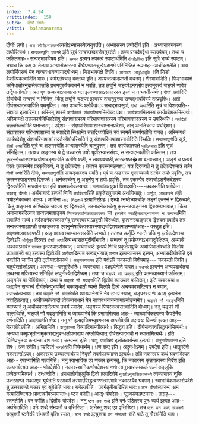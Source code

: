 ```yaml
---
index:  7.4.94
vrittiindex:  158
sutra:  दीर्घो लघोः
vritti:  balamanorama 
---
```


दीर्घोः लघो। `अत्र लोपोऽभ्यासस्ये`त्यतोऽभ्यासस्येत्यनुवर्तते। अभ्यासस्य लघोर्दीर्घ इति। अभ्यासावयवस्य लघोरित्यर्थः। `सन्वल्लघुनि चङ्परे` इति सूत्रं सन्वच्छब्दवर्जमनुवर्तते। तच्च प्रग्वदेवद्वेधा व्याख्येयम्। तथा च फलितमाह-- सन्वद्भावविषय इति। `सन्यत` इत्यत्र तपरत्वं स्पष्टार्थमिति `दीर्घोऽकित` इति सूत्रे भाष्ये स्पष्टम्। तथाच कि कम् अ तेत्यत्र अभ्यासेकारस्य दीर्घेऽभ्यासचुत्वेऽडागमे परिनिष्ठितं रूपमाह--अचीकमतेति। अत्र लघोर्णिपरत्वं येन नाव्यवधानन्यायाद्बोध्यम्। णिङभावपक्षे त्विति। `आयादय आर्द्धधातुके वे`ति णिङो वैकल्पिकत्वादिति भावः। कमेश्च्लेश्चङ् वक्तव्य इति। अण्यन्तत्वादप्राप्तौ वचनम्। णेरभावादिति। णिङभावपक्षे कमिधातोरनुदात्तेत्त्वात्तङि प्रथमपुरुषैकवचने न भवति, तत्र लघुनि चङ्परेऽनग्लोप इत्यनुवर्त्य चङ्परे णावेव तद्विधानोक्तेः। अत एव सन्वत्त्वाऽभावात्सन्यत इत्यभ्यासाऽसकारस्य इत्त्वं च न भवतीत्यर्थः। `दीर्घो लघो`रिति दीर्घविधौ सन्वत्त्वं न निमित्तं, किंतु लघुनि चङ्पर इत्यस्य तत्रानुवृत्त्या सन्वद्भावविषये तत्प्रवृत्तिः। अतो दीर्घसन्वद्भावाविति पृथगुक्तिः। अत पञ्चभिः श्लोकै#ः सन्वद्भावसूत्रं, `दीर्घो लघो`रिति सूत्रं च विशदयति-- संज्ञाया इत्यादिना। अस्मिन् शास्त्रे `कार्यकालं संज्ञापरिभाष`मित्येकः पक्षः। `कार्यकाल`मित्यस्य कार्यप्रदेशकमित्यर्थः। अस्मिन्पक्षे तत्तत्कार्यविधिप्रदेशेषु संज्ञाशास्त्रस्य परिभाषाशास्त्रस्य परिभाषाशास्त्रस्य च उपस्थितिः। `यथोद्देशं संज्ञापरिभाष`मिति पक्षान्तरम्। उद्देशाः-- संज्ञापरिभाषाशास्त्राम्नानप्रदेशाः, तान् अनतिक्रम्य यथोद्देशम्। संज्ञाशास्त्रं परिभाषाशास्त्रं च स्वप्रदेशे स्थितमेव तत्तद्विध्यपेक्षितं स्वं स्वमर्तं समर्पयतीति यावत्। अस्मिन्पक्षे कार्यप्रदेशेषु संज्ञापरिभाषायां तदर्तस्यैवोपस्थितिर्न तु संज्ञापरिभाषाशास्त्रयोरिति स्थितिः। `सन्वल्लघुनी`ति सूत्रे, `दीर्घो लघो`रिति सूत्रे च अङ्गस्येति अभ्यासस्येति चानुवृत्तम्। तत्र कार्यकालपक्षे `पूर्वोऽभ्यास` इति सूत्रं संनिहितम्। ततश्च अङ्गस्य ये द्वे उच्चारणे तयोः पूर्वोऽभ्याससंज्ञः, स सन्वद्भवतीति फलितम्। तत्र कृदन्तोच्चारणशब्दयोगादङ्गस्येति कर्मणि षष्ठी, न त्ववयवषष्ठी,कारकषष्ठ�आ बलवत्त्वात्। अङ्गं च प्रत्यये परतः कृत्स्नमेव प्ररकृतिरूपं, न तु तदेकदेशः। ततश्च कृत्स्नमङ्ग#ं यत्र द्विरुच्यते न तु तदेकदेशमात्रं तत्रैव `दीर्घो लघो`रिति दीर्घः, `सन्वल्लघुनी`ति सन्वद्भावश्च भवति। एवं च अङगस्य एकाच्कत्वे सत्येव तयोः प्रवृत्तिः, तत्र कृत्स्नस्याङ्गस्य द्विरुक्तेः। अनेकाच्केषु तु अङ्गेषु न तयोः प्रवृत्तिः, तत्र एकस्यैव एकाचोऽङ्गैकदेशस्य द्विरुक्तेरिति माधवोमन्यत इति प्रथमश्लोकस्यार्थः। `नानेकाक्ष्वि`त्युक्तं विशदयति----चकास्तीति श्लोकेन। `चकासृ दीप्तौ`। अर्थमाचष्टे इत्यर्थे णिचि `अर्थवेदयो`रिति प्रकृतेरापुगागमे अर्थापिधातुः। `ऊर्णुञ् आच्छादने`।एते त्रयोऽनेकाच्का धातवः। आदिना `जागृ निद्राक्षये` इत्यादिसंग्रहः। एभ्यो ण्नय्तेभ्यश्चङि अङ्गं कृत्स्नं न द्विरुच्यते, किंतु अङ्गस्य कश्चिदेकाजवयव एव द्विरुच्यते, तस्मादनेकाच्केषु कृत्स्नस्याङ्गस्य द्विरुक्त्यभावात्। किंच अजजागरदित्यत्र सन्वत्त्वमाशङ्क्य `णिपरकलघोर्गकाराकारस्य `जा` इत्यनेन व्यवहितत्वादभ्यासस्य न सन्वत्त्व`मिति समाहितं भाष्ये। तदेतदनेकाच्काङ्गेषु सन्वत्त्वस्याऽप्रवृत्तौ विरुध्येत, कृत्स्नस्याङ्गस्य द्विरुक्तभावादेव तत्र सन्वत्त्वस्याऽप्राप्तौ तच्छङ्काया एवानुन्मेषादित्यस्वारस्याद्यथोद्देशपक्षमालम्ब्य#आह-- वस्तुत इति। `अङ्गस्ये`त्यवयवषष्टी। अङ्गावयवस्याभ्याससस्येति लभ्यते। ततश्च ऊर्णुञि ण्यन्ते चङि `नु` इत्येकदेशस्य द्वित्वेऽपि `और्णूनुव` दित्यत्र `दीर्घो लघो`रित्यभ्यासलघुर्दीर्घीभवति। सन्वत्त्वं तु प्रयोजनाऽभावादुपेक्षितम्, अभ्यासे अकाराऽभावेन `सन्यत` इत्यस्याऽसंभवात्। अर्थमाचष्टे इत्यर्थे णिचि प्रकृतेरापुकि अर्थापिथातोश्चङि णिलोपे उपधाह्रस्वे थप् इत्यस्य द्वित्वेऽपि `अर्तीथप`दित्यत्र सन्वद्भावात् `सन्यत` इत्यभ्यासस्य इत्त्वम्, अभ्यासदीर्घश्चेति द्वयं भवतीति जानीम इति तृतीयश्लोकार्थः। `अङ्गस्यावयव` इति पक्षेऽपि चकास्तौ विशेषमाह--- चकास्तौ त्विति। चतुर्थश्लोकोऽयम्। अवस्था--वस्तुस्थितिः। व्यवस्थया। पक्षद्वयेनेति यावत्। `चङ्परे` इत्यनेन अन्यपदार्थतया लब्धस्य णवित्यस्य संनिहितं लघुनीत्येतद्विशेष्यम्। तथा च `चङ्परे णौ यल्लघु` इति प्रतमव्याख्यानं फलितम्। अङ्गमेव वा णेर्विशेष्यम्। तथा च `चङ्परे णौ यदङ्ग`मिति द्वितीयं व्याख्यानं फलितम्। इति व्यवस्थया = पक्षद्वयेन सन्वत्त्वं दीर्घश्चेत्युभयमिदं चकासृधातौ ण्यन्ते णिलोपे द्वित्वे अचचकासदित्यत्र न स्यात्, स्याच्चेत्यन्वयः। तत्र `चङ्परे णौ यल्लघ्वि`ति व्याख्यानेसति नैव उभयं स्यात्, चङ्परस्य णेः कास् इत्यनेन व्यवहितत्वात्। अचीकमतेत्यादौ त्वेकव्यवधानं येन नाव्यवधनानन्यायात्सोढव्यमेव। `चङ्परे णौ यदङ्ग`मिति व्याख्याने तु अचीचकासदित्यत्र उभयं स्यादेव, अङ्गस्य णिपरकत्वसत्त्वादिति बोध्यम्। ननु चङ्परे णौ यल्लध्विति, चङ्परे णौ यदङ्गमिति च व्याख्याभेदे किं प्रमाणमित्यत आह-- व्याख्याविकल्पस्य कैयटेनैव वर्णनादिति। `आदर्तव्यते`ति शेषः। ननु णौ इत्यवृत्तिमभ्युपगमस्य अग्लोपेऽपि तदन्वयः किमर्थ इत्यत आह-- णेरग्लोपेऽपीति। अगितामिति। `कमुकान्ता` वित्यादिनामपीत्यर्थः। सिद्धय इति। दीर्घसन्वत्त्वसिद्ध्यर्थमित्यर्थः। अन्यथा कमुप्रभृतीनामुकाराद्यनुबन्धलोपमादाय अग्लोपित्वात् दीर्घसन्वद्भावौ न स्यातामित्यर्थः। इति घिणिप्रभृतयः कम्यन्ता दश गताः। क्रम्यन्ता इति। `क्रमु पादविक्षेपे` इत्येतत्पर्यन्ता इत्यर्थः। `अनुनासिकान्ता` इति शेषः। अण रणेति। ऋदित्त्वं `नाग्लोपी`ति निषेधार्थम्। ध्रण शब्द इति। अदुपधोऽयम्। उपदेश इति। धातूपदेशे नकारान्तोऽयम्। अकारस्य उच्चारणार्थस्य निवृत्तौ तवर्गपञ्चमान्त इत्यर्थः। तर्हि णकारस्य कथं श्रवणमित्यत आह-- रषाभ्यामिति णत्वमिति। ननु स्वाभाविक एव णकार इत्यस्तु, किं नकारस्य कृतणत्वस्य निर्देश इति कल्पनयेत्यत आह-- णोपदेशेति। नकारस्थानिकणोपदेशस्य `नश्चे` त्यनुस्वारात्मककं फलं यङ्लुकि प्रत्येतव्यमित्यर्थः। दन्ध्रन्तीति। ध्रणधातोर्यङ्लुकि द्वित्वे हलादिशेषे `नुगतोऽनुनासिकान्तस्ये` त्यब्यासस्य नुकि उत्तरखण्डे णकारएव श्रूयेतेति परसवर्णे तस्याऽसिद्धत्वाण्णत्वाऽभावे नकारस्यैव श्रवणम्। स्वाभाविकणकारोपदेशे तु उत्तरखण्डे णकार एव श्रूयेतेति भावः। बणेत्यपीति। पवर्गतृतीयादिरित भावः। `कन दीप्ती`त्यारभ्य अम गत्यादिष्वित्यतः प्राक्तवर्गपञ्चमान्ताः। ष्टन वनेति। आद्यः षोपदेशः। ष्टुत्वसंपन्नष्टकारः। तदाह---स्तनतीति। वन षणेति। द्वितीयः षोपदेशः। ननु `ष्टन वन शब्दे` इति वनेः पठितस्य पुनः व्यर्थ इत्यत आह-- अर्थभेदादिति। वनेः शब्दे संभक्तौ च वृत्तिरिष्टा। ष्टनेस्तु शब्द एव वृत्तिरिष्टा। तत्र `ष्टन वन शब्दे संभक्तौ चे`त्युक्तौ ष्टनेरपि संभक्तौ वृत्तिः स्यात्। `ष्टन शब्दे` इत्युक्त्वा `वन संभक्तौ चे`ति पाठे तु गौरवमिति भावः।

